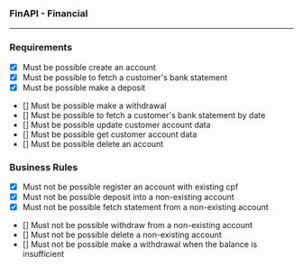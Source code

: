 ### FinAPI - Financial

----------------------------------------------------------------

### Requirements

  - [x] Must be possible create an account
  - [x] Must be possible to fetch a customer's bank statement
  - [x] Must be possible make a deposit
  - [] Must be possible make a withdrawal
  - [] Must be possible to fetch a customer's bank statement by date
  - [] Must be possible update customer account data
  - [] Must be possible get customer account data
  - [] Must be possible delete an account

  ### Business Rules

  - [x] Must not be possible register an account with existing cpf
  - [x] Must not be possible deposit into a non-existing account
  - [x] Must not be possible fetch statement from a non-existing account
  - [] Must not be possible withdraw from a non-existing account
  - [] Must not be possible delete a non-existing account
  - [] Must not be possible make a withdrawal when the balance is insufficient
